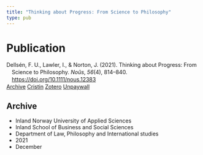 ```yaml
---
title: "Thinking about Progress: From Science to Philosophy"
type: pub
---
```

<h1>Publication</h1>
<article id="csl-bib-container-HR2XCT6V" class="csl-bib-container">
  <div class="csl-bib-body" style="line-height: 1.35; padding-left: 1em; text-indent:-1em;">
  <div class="csl-entry">Dells&#xE9;n, F. U., Lawler, I., &amp; Norton, J. (2021). Thinking about Progress: From Science to Philosophy. <i>No&#xFB;s</i>, <i>56</i>(4), 814&#x2013;840. <a href="https://doi.org/10.1111/nous.12383">https://doi.org/10.1111/nous.12383</a></div>
</div>
  <div class="csl-bib-buttons">
    <a href="#taxonomy-article-HR2XCT6V" class="csl-bib-button">Archive</a>
    <a href="https://app.cristin.no/results/show.jsf?id=1967259" alt="Cristin URL" class="csl-bib-button">Cristin</a>
    <a href="http://zotero.org/groups/5022929/items/HR2XCT6V" alt="Zotero URL" class="csl-bib-button">Zotero</a>
    <a href="https://onlinelibrary.wiley.com/doi/pdfdirect/10.1111/nous.12383" class="csl-bib-button">Unpaywall</a>
  </div>
  <div id="csl-bib-meta-container-HR2XCT6V"></div>
</article>
<div id="csl-bib-meta-HR2XCT6V" class="csl-bib-meta">
  <article id="taxonomy-article-HR2XCT6V" class="taxonomy-article">
    <h1>Archive</h1>
    <ul>
      <li>Inland Norway University of Applied Sciences</li>
      <li>Inland School of Business and Social Sciences</li>
      <li>Department of Law, Philosophy and International studies</li>
      <li>2021</li>
      <li>December</li>
    </ul>
  </article>
</div>
